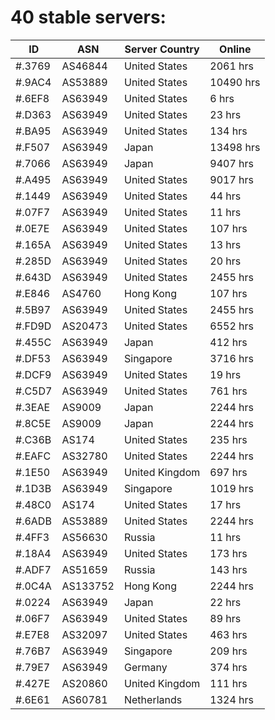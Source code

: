 # 40 stable servers:

| ID | ASN | Server Country | Online |
| ------ | ------ | ------ | ------ |
| #.3769 | AS46844 | United States | 2061 hrs |
| #.9AC4 | AS53889 | United States | 10490 hrs |
| #.6EF8 | AS63949 | United States | 6 hrs |
| #.D363 | AS63949 | United States | 23 hrs |
| #.BA95 | AS63949 | United States | 134 hrs |
| #.F507 | AS63949 | Japan | 13498 hrs |
| #.7066 | AS63949 | Japan | 9407 hrs |
| #.A495 | AS63949 | United States | 9017 hrs |
| #.1449 | AS63949 | United States | 44 hrs |
| #.07F7 | AS63949 | United States | 11 hrs |
| #.0E7E | AS63949 | United States | 107 hrs |
| #.165A | AS63949 | United States | 13 hrs |
| #.285D | AS63949 | United States | 20 hrs |
| #.643D | AS63949 | United States | 2455 hrs |
| #.E846 | AS4760 | Hong Kong | 107 hrs |
| #.5B97 | AS63949 | United States | 2455 hrs |
| #.FD9D | AS20473 | United States | 6552 hrs |
| #.455C | AS63949 | Japan | 412 hrs |
| #.DF53 | AS63949 | Singapore | 3716 hrs |
| #.DCF9 | AS63949 | United States | 19 hrs |
| #.C5D7 | AS63949 | United States | 761 hrs |
| #.3EAE | AS9009 | Japan | 2244 hrs |
| #.8C5E | AS9009 | Japan | 2244 hrs |
| #.C36B | AS174 | United States | 235 hrs |
| #.EAFC | AS32780 | United States | 2244 hrs |
| #.1E50 | AS63949 | United Kingdom | 697 hrs |
| #.1D3B | AS63949 | Singapore | 1019 hrs |
| #.48C0 | AS174 | United States | 17 hrs |
| #.6ADB | AS53889 | United States | 2244 hrs |
| #.4FF3 | AS56630 | Russia | 11 hrs |
| #.18A4 | AS63949 | United States | 173 hrs |
| #.ADF7 | AS51659 | Russia | 143 hrs |
| #.0C4A | AS133752 | Hong Kong | 2244 hrs |
| #.0224 | AS63949 | Japan | 22 hrs |
| #.06F7 | AS63949 | United States | 89 hrs |
| #.E7E8 | AS32097 | United States | 463 hrs |
| #.76B7 | AS63949 | Singapore | 209 hrs |
| #.79E7 | AS63949 | Germany | 374 hrs |
| #.427E | AS20860 | United Kingdom | 111 hrs |
| #.6E61 | AS60781 | Netherlands | 1324 hrs |

